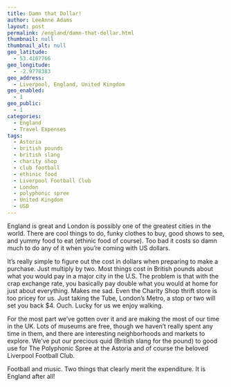 ```yaml
---
title: Damn that Dollar!
author: LeeAnne Adams
layout: post
permalink: /england/damn-that-dollar.html
thumbnail: null
thumbnail_alt: null
geo_latitude:
  - 53.4107766
geo_longitude:
  - -2.9778383
geo_address:
  - Liverpool, England, United Kingdom
geo_enabled:
  - 1
geo_public:
  - 1
categories:
  - England
  - Travel Expenses
tags:
  - Astoria
  - british pounds
  - british slang
  - charity shop
  - club football
  - ethinic food
  - Liverpool Football Club
  - London
  - polyphonic spree
  - United Kingdom
  - USD
---
```

England is great and London is possibly one of the greatest cities in the world. There are cool things to do, funky clothes to buy, good shows to see, and yummy food to eat (ethinic food of course). Too bad it costs so damn much to do any of it when you&#8217;re coming with US dollars.

It&#8217;s really simple to figure out the cost in dollars when preparing to make a purchase. Just multiply by two. Most things cost in British pounds about what you would pay in a major city in the U.S. The problem is that with the crap exchange rate, you basically pay double what you would at home for just about everything. Makes me sad. Even the Charity Shop thrift store is too pricey for us. Just taking the Tube, London&#8217;s Metro, a stop or two will set you back $4. Ouch. Lucky for us we enjoy walking.

For the most part we&#8217;ve gotten over it and are making the most of our time in the UK. Lots of museums are free, though we haven&#8217;t really spent any time in them, and there are interesting neighborhoods and markets to explore. We&#8217;ve put our precious quid (British slang for the pound) to good use for The Polyphonic Spree at the Astoria and of course the beloved Liverpool Football Club.

Football and music. Two things that clearly merit the expenditure. It is England after all!